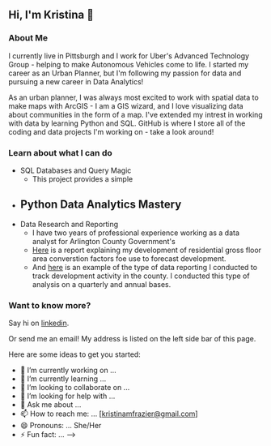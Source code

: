 ## Hi, I'm Kristina 👋

### About Me
I currently live in Pittsburgh and I work for Uber's Advanced Technology Group - helping to make Autonomous Vehicles come to life. I started my career as an Urban Planner, but I'm following my passion for data and pursuing a new career in Data Analytics!

As an urban planner, I was always most excited to work with spatial data to make maps with ArcGIS - I am a GIS wizard, and I love visualizing data about communities in the form of a map. I've extended my intrest in working with data by learning Python and SQL. GitHub is where I store all of the coding and data projects I'm working on - take a look around!

### Learn about what I can do

- SQL Databases and Query Magic
  - This project provides a simple
- Python Data Analytics Mastery
  - 
- Data Research and Reporting
  - I have two years of professional experience working as a data analyst for Arlington County Government's 
  - [Here](https://arlingtonva.s3.amazonaws.com/wp-content/uploads/sites/31/2019/07/Residential-and-Hotel-GFA-Assumptions-2018-Update_09122018.pdf) is a report explaining my development of residential gross floor area converstion factors foe use to forecast development.
  - And [here](https://arlingtonva.s3.amazonaws.com/wp-content/uploads/sites/31/2019/02/Annual-Development-Highlights-2018.pdf) is an example of the type of data reporting I conducted to track development activity in the county. I conducted this type of analysis on a quarterly and annual bases.
  

### Want to know more?

Say hi on [linkedin](https://www.linkedin.com/in/kristinamfrazier/).

Or send me an email! My address is listed on the left side bar of this page.




Here are some ideas to get you started:

- 🔭 I’m currently working on ...
- 🌱 I’m currently learning ...
- 👯 I’m looking to collaborate on ...
- 🤔 I’m looking for help with ...
- 💬 Ask me about ...
- 📫 How to reach me: ... [kristinamfrazier@gmail.com]
- 😄 Pronouns: ... She/Her
- ⚡ Fun fact: ...
-->
